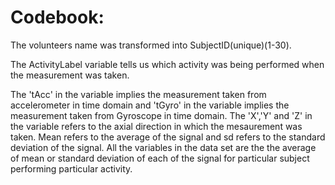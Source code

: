 Codebook:
=========

The volunteers name was transformed into SubjectID(unique)(1-30). 

The ActivityLabel variable tells us which activity was being performed when the measurement was taken. 

The 'tAcc' in the variable implies the measurement taken from accelerometer in time domain and 'tGyro' in the variable implies the measurement taken from Gyroscope in time domain. The 'X','Y' and 'Z' in the variable refers to the axial direction in which the mesaurement was taken. Mean refers to the average of the signal and sd refers to the standard deviation of the signal. All the variables in the data set are the the average of mean or standard deviation of each of the signal for particular subject performing particular activity.


